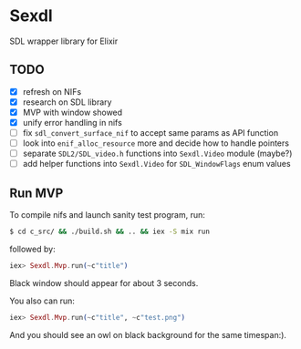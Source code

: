 # Sexdl

SDL wrapper library for Elixir


## TODO

- [x] refresh on NIFs
- [x] research on SDL library
- [x] MVP with window showed
- [x] unify error handling in nifs
- [ ] fix `sdl_convert_surface_nif` to accept same params as API function
- [ ] look into `enif_alloc_resource` more and decide how to handle pointers
- [ ] separate `SDL2/SDL_video.h` functions into `Sexdl.Video` module (maybe?)
- [ ] add helper functions into `Sexdl.Video` for `SDL_WindowFlags` enum values

## Run MVP

To compile nifs and launch sanity test program, run:

```bash
$ cd c_src/ && ./build.sh && .. && iex -S mix run
```

followed by:

```elixir
iex> Sexdl.Mvp.run(~c"title")
```

Black window should appear for about 3 seconds.

You also can run:

```elixir
iex> Sexdl.Mvp.run(~c"title", ~c"test.png")
```

And you should see an owl on black background for the same timespan:).
